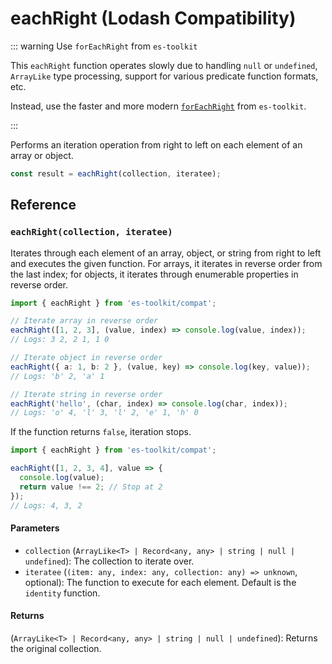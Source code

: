 # eachRight (Lodash Compatibility)

::: warning Use `forEachRight` from `es-toolkit`

This `eachRight` function operates slowly due to handling `null` or `undefined`, `ArrayLike` type processing, support for various predicate function formats, etc.

Instead, use the faster and more modern [`forEachRight`](../../array/forEachRight.md) from `es-toolkit`.

:::

Performs an iteration operation from right to left on each element of an array or object.

```typescript
const result = eachRight(collection, iteratee);
```

## Reference

### `eachRight(collection, iteratee)`

Iterates through each element of an array, object, or string from right to left and executes the given function. For arrays, it iterates in reverse order from the last index; for objects, it iterates through enumerable properties in reverse order.

```typescript
import { eachRight } from 'es-toolkit/compat';

// Iterate array in reverse order
eachRight([1, 2, 3], (value, index) => console.log(value, index));
// Logs: 3 2, 2 1, 1 0

// Iterate object in reverse order
eachRight({ a: 1, b: 2 }, (value, key) => console.log(key, value));
// Logs: 'b' 2, 'a' 1

// Iterate string in reverse order
eachRight('hello', (char, index) => console.log(char, index));
// Logs: 'o' 4, 'l' 3, 'l' 2, 'e' 1, 'h' 0
```

If the function returns `false`, iteration stops.

```typescript
import { eachRight } from 'es-toolkit/compat';

eachRight([1, 2, 3, 4], value => {
  console.log(value);
  return value !== 2; // Stop at 2
});
// Logs: 4, 3, 2
```

#### Parameters

- `collection` (`ArrayLike<T> | Record<any, any> | string | null | undefined`): The collection to iterate over.
- `iteratee` (`(item: any, index: any, collection: any) => unknown`, optional): The function to execute for each element. Default is the `identity` function.

#### Returns

(`ArrayLike<T> | Record<any, any> | string | null | undefined`): Returns the original collection.
